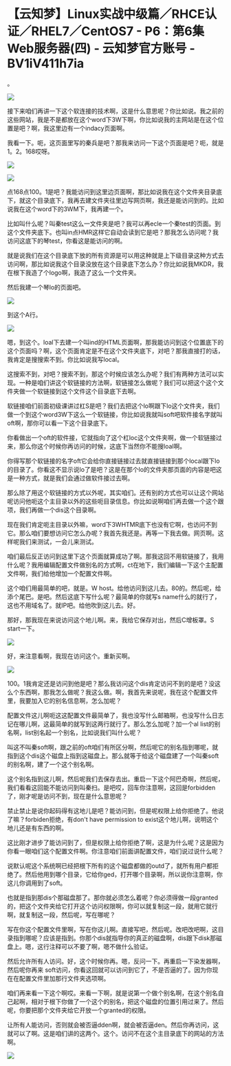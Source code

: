 # 【云知梦】Linux实战中级篇／RHCE认证／RHEL7／CentOS7 - P6：第6集 Web服务器(四) - 云知梦官方账号 - BV1iV411h7ia

。

![](img/05f4cbc585799591bc7c69c960cf2d6f_1.png)

接下来咱们再讲一下这个软连接的技术啊，这是什么意思呢？你比如说。我之前的这些网站，我是不是都放在这个word下3W下啊，你比如说我的主网站是在这个位置是吧？啊，我这里边有一个indacy页面啊。

我看一下。呃，这页面里写的秦兵是吧？那我来访问一下这个页面是吧？呃，就是1。2。168哎呀。

![](img/05f4cbc585799591bc7c69c960cf2d6f_3.png)

![](img/05f4cbc585799591bc7c69c960cf2d6f_4.png)

点168点100。1是吧？我能访问到这里边页面啊，那比如说我在这个文件夹目录底下，就这个目录底下，我再去建文件夹往里边写网页啊，我还是能访问到的。比如说我在这个word下的3WM下，我再建一个。

比如叫什么呢？叫秦test这么一文件夹是吧？我可以再ecle一个秦test的页面。到这个文件夹底下。也叫in点HMR这样它自动会读到它是吧？那我怎么访问呢？我访问这底下的琴test，你看这是能访问的啊。

就是说我们在这个目录底下放的所有资源是可以用这种就是上下级目录这种方式去访问啊，那比如说我这个目录没放在这个目录底下怎么办？你比如说我MKDR，我在根下我造了个logo啊，我造了这么一个文件夹。

然后我建一个琴lo的页面吧。

![](img/05f4cbc585799591bc7c69c960cf2d6f_6.png)

到这个A行。

![](img/05f4cbc585799591bc7c69c960cf2d6f_8.png)

嗯，到这个。loal下去建一个叫ind的HTML页面啊，那我能访问到这个位置底下的这个页面吗？啊，这个页面肯定是不在这个文件夹底下，对吧？那我直接打的话，我肯定是搜搜索不到。你比如说我写local。

这搜索不到，对吧？搜索不到，那这个时候应该怎么办呢？我们有两种方法可以实现。一种是咱们讲这个软链接的方法啊，软链接怎么做呢？我们可以把这个这个文件夹做一个软链接到这个文件这个目录底下去啊。

软链接咱们前面初级课讲过杠S是吧？我们去把这个lo啊跟下lo这个文件夹，我们做一个到这个word3W下这么一个软链接，你比如说我就叫soft吧软件接名字就叫oft啊，那你可以看一下这个目录底下。

你看做出一个oft的软件接，它就指向了这个杠loc这个文件夹啊，做一个软链接过来，那么你这个时候你再访问的时候，这底下当然你不能搜loal啊。

你得写那个软链接的名字oft它会给你直接链接过去就直接链接到那个local跟下lo的目录了。你看这不显示说lo了是吧？这是在那个lo的文件夹那页面的内容是吧这是一种方式，就是我们会通过做软件接过去啊。

那么除了用这个软链接的方式以外呢，其实咱们。还有别的方式也可以让这个网站呢访问他呃这个主目录以外的这些呃目录信息。你比如说啊咱们再去做一个这个跟项，我们再做一个dis这个目录啊。

现在我们肯定呃主目录以外嘛，word下3WHTMR底下也没有它啊，也访问不到它。那么咱们要想访问它怎么办呢？我首先我还是。再等一下我去做。网页啊。这样呢我们来测试，一会儿来测试。

咱们最后反正访问到这里下这个页面就算成功了啊。那我这回不用软链接了，我用什么呢？我用编辑配置文件做别名的方式啊，ct在地下，我们编辑一下这个主配置文件啊，我们给他增加一个配置文件啊。

这个咱们用最简单的吧，就是。W host。给他访问到这儿去。80的。然后呢，给添个尾巴。是吧。然后这底下写什么呢？最简单的你就写s name什么的就行了，这也不用域名了。就IP吧。给他吹到这儿去。好。

那好，那我现在来说访问这个地儿啊。来，我给它保存对出，然后C增板罩。S start一下。

![](img/05f4cbc585799591bc7c69c960cf2d6f_10.png)

好，来注意看啊，我现在访问这个。重新买啊。

![](img/05f4cbc585799591bc7c69c960cf2d6f_12.png)

100。1我肯定还是访问到他是吧？那么我访问这个dis肯定访问不到的是吧？没这么个东西啊，那我怎么做呢？我这么做。啊，我首先来说呢，我在这个配置文件里，我要加入它的别名信息啊，怎么加呢？

配置文件这儿啊呃这这配置文件最简单了，我也没写什么邮箱啊，也没写什么日志记在哪儿啊，这最简单的就写到这两行就行了。那么怎么加呢？加一个al list的别名啊，list别名起一个别名，比如说我们叫什么呢？

叫这不叫秦soft啊，跟之前的oft咱们有所区分啊，然后呢它的别名指到哪呢，就指到这个dis这个磁盘上指到这磁盘上。那么就等于给这个磁盘建了一个叫秦soft的别名啊，建了一个这个别名啊。

这个别名指到这儿啊，然后呢我们去保存去出。重启一下这个阿巴奇啊，然后呢，我们看看这回能不能访问到叫秦扫。是吧哎，回车你注意啊，这回是forbidden了，刚才呢是访问不到，现在是什么意思呢？

禁止禁止是说你起码得有这地儿是吧？能访问到，但是呢权限上给你拒绝了。他说了嘛？forbiden拒绝，有don't have permission to exist这个地儿啊，说明这个地儿还是有东西的啊。

这比刚才进步了能访问到了，但是权限上给你拒绝了啊，这是为什么呢？这是因为你看一眼咱们这个配置文件啊。你注意咱们前面讲配置文件，咱们说过说什么呢？

说默认呢这个系统啊已经把根下所有的这个磁盘都做的outd了，就所有用户都拒绝了。然后他用到哪个目录，它给你ged，打开哪个目录啊，所以说你注意啊，你这儿你调用到了soft。

也就是指到那dis个那磁盘那了。那你就必须怎么着呢？你必须得做一段granted的，把这个文件夹给它打开这个访问权限啊，你可以就复制这一段，就用它就行啊，就复制这一段，然后呢，写在哪呢？

写在你这个配置文件里啊，写在你这儿啊。直接写吧，然后呢。改吧改吧啊，这目录指到哪呢？应该是指到。你那个dis就指导你的真正的磁盘啊，dis跟下disk那磁盘上。嗯，这行注释可以不要了啊，嗯不做什么验证。

然后允许所有人访问。好，这个时候你再。嗯，反问一下。再重启一下染发器啊，然后呢你再来 soft访问，你看这回就可以访问到它了，不是否逼的了。因为你现在在配置文件里加那行文件夹选项啊。

咱们再来看一下这个啊哎。来看一下啊，就是说第一个做个别名啊，在这个别名自己起啊，相对于根下你做了一个这个的别名，把这个磁盘的位置引用过来了。然后呢，你要把那个文件夹给它开放一个granted的权限。

让所有人能访问，否则就会被否逼dden啊，就会被否逼den。然后你再访问，这就可以了啊。这是咱们讲的这两个。这个。访问不在这个主目录底下的网站的方法啊。



![](img/05f4cbc585799591bc7c69c960cf2d6f_14.png)